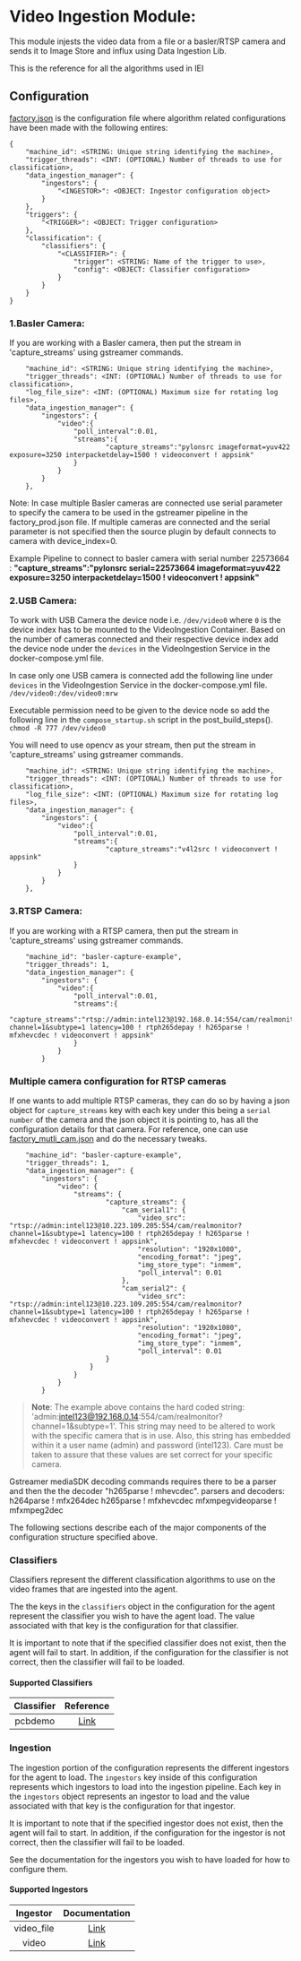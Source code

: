 # Video Ingestion Module:
This module injests the video data from a file or a basler/RTSP camera and sends it to Image Store and influx using Data Ingestion Lib.

This is the reference for all the algorithms used in IEI

## Configuration
[factory.json](https://gitlab.devtools.intel.com/Indu/IEdgeInsights/IEdgeInsights/blob/master/docker_setup/config/factory.json)
is the configuration file where algorithm related configurations have been made with the following entires:

```
{
    "machine_id": <STRING: Unique string identifying the machine>,
    "trigger_threads": <INT: (OPTIONAL) Number of threads to use for classification>,
    "data_ingestion_manager": {
        "ingestors": {
            "<INGESTOR>": <OBJECT: Ingestor configuration object>
        }
    },
    "triggers": {
        "<TRIGGER>": <OBJECT: Trigger configuration>
    },
    "classification": {
        "classifiers": {
            "<CLASSIFIER>": {
                "trigger": <STRING: Name of the trigger to use>,
                "config": <OBJECT: Classifier configuration>
            }
        }
    }
}

```
### 1.Basler Camera:

If you are working with a Basler camera, then put the stream in 'capture_streams' using gstreamer commands.

```
    "machine_id": <STRING: Unique string identifying the machine>,
    "trigger_threads": <INT: (OPTIONAL) Number of threads to use for classification>,
    "log_file_size": <INT: (OPTIONAL) Maximum size for rotating log files>,
    "data_ingestion_manager": {
        "ingestors": {
            "video":{
                "poll_interval":0.01,
                "streams":{
                        "capture_streams":"pylonsrc imageformat=yuv422 exposure=3250 interpacketdelay=1500 ! videoconvert ! appsink"
                }
            }
        }
    },
```

Note: In case multiple Basler cameras are connected use serial parameter to specify the camera to be used in the gstreamer pipeline in the factory_prod.json file. If multiple cameras are connected and the serial parameter is not specified then the source plugin by default connects to camera with device_index=0.

Example Pipeline to connect to basler camera with serial number 22573664 :
**"capture_streams":"pylonsrc serial=22573664 imageformat=yuv422 exposure=3250 interpacketdelay=1500 ! videoconvert ! appsink"**

### 2.USB Camera:

To work with USB Camera the device node i.e. `/dev/video0` where `0` is the device index has to be mounted to the VideoIngestion Container.
Based on the number of cameras connected and their respective device index add the device node under the `devices` in the VideoIngestion Service in the
docker-compose.yml file.

In case only one USB camera is connected add the following line under `devices` in the VideoIngestion Service in the docker-compose.yml file.
`/dev/video0:/dev/video0:mrw`

Executable permission need to be given to the device node so add the following line in the `compose_startup.sh` script in the post_build_steps().
`chmod -R 777 /dev/video0`

You will need to use opencv as your stream, then put the stream in 'capture_streams' using gstreamer commands.

```
    "machine_id": <STRING: Unique string identifying the machine>,
    "trigger_threads": <INT: (OPTIONAL) Number of threads to use for classification>,
    "log_file_size": <INT: (OPTIONAL) Maximum size for rotating log files>,
    "data_ingestion_manager": {
        "ingestors": {
            "video":{
                "poll_interval":0.01,
                "streams":{
                        "capture_streams":"v4l2src ! videoconvert ! appsink"
                }
            }
        }
    },
```

### 3.RTSP Camera:

If you are working with a RTSP camera, then put the stream in 'capture_streams' using gstreamer commands.
```
    "machine_id": "basler-capture-example",
    "trigger_threads": 1,
    "data_ingestion_manager": {
        "ingestors": {
            "video":{
                "poll_interval":0.01,
                "streams":{
                        "capture_streams":"rtsp://admin:intel123@192.168.0.14:554/cam/realmonitor?channel=1&subtype=1 latency=100 ! rtph265depay ! h265parse ! mfxhevcdec ! videoconvert ! appsink"
                }
            }
        }
```

### Multiple camera configuration for RTSP cameras

If one wants to add multiple RTSP cameras, they can do so by having a json object for `capture_streams` key with each key under this being a `serial number` of the camera and the json object it is pointing to, has all the configuration details for that camera. For reference, one can use [factory_mutli_cam.json](../docker_setup/config/factory_multi_cam.json) and do the necessary tweaks.

```
    "machine_id": "basler-capture-example",
    "trigger_threads": 1,
    "data_ingestion_manager": {
        "ingestors": {
            "video": {
                "streams": {
                        "capture_streams": {
                            "cam_serial1": {
                                "video_src": "rtsp://admin:intel123@10.223.109.205:554/cam/realmonitor?channel=1&subtype=1 latency=100 ! rtph265depay ! h265parse ! mfxhevcdec ! videoconvert ! appsink",
                                "resolution": "1920x1080",
                                "encoding_format": "jpeg",
                                "img_store_type": "inmem",
                                "poll_interval": 0.01
                            },
                            "cam_serial2": {
                                "video_src": "rtsp://admin:intel123@10.223.109.205:554/cam/realmonitor?channel=1&subtype=1 latency=100 ! rtph265depay ! h265parse ! mfxhevcdec ! videoconvert ! appsink",
                                "resolution": "1920x1080",
                                "encoding_format": "jpeg",
                                "img_store_type": "inmem",
                                "poll_interval": 0.01
                        }
                    }
                }
            }
        }
```


> **Note**:
> The example above contains the hard coded string: 'admin:intel123@192.168.0.14:554/cam/realmonitor?channel=1&subtype=1'. This string may need to be altered to work with the specific camera that is in use. Also, this string has embedded within it a user name (admin) and password (intel123). Care must be taken to assure that these values are set correct for your specific camera.

Gstreamer mediaSDK decoding commands requires there to be a parser and then the the decoder "h265parse ! mhevcdec".
parsers and decoders:
h264parse !  mfx264dec
h265parse ! mfxhevcdec
mfxmpegvideoparse ! mfxmpeg2dec


The following sections describe each of the major components of the configuration
structure specified above.

### Classifiers

Classifiers represent the different classification algorithms to use on the
video frames that are ingested into the agent.

The the keys in the `classifiers` object in the configuration for the agent
represent the classifier you wish to have the agent load. The value associated
with that key is the configuration for that classifier.

It is important to note that if the specified classifier does not exist, then
the agent will fail to start. In addition, if the configuration for the
classifier is not correct, then the classifier will fail to be loaded.


#### Supported Classifiers

| Classifier | Reference |
| :--------: | :-----------: |
| pcbdemo     | [Link](https://gitlab.devtools.intel.com/Indu/IEdgeInsights/IEdgeInsights/tree/master/algos/dpm/classification/classifiers/pcbdemo) |

### Ingestion

The ingestion portion of the configuration represents the different ingestors
for the agent to load. The `ingestors` key inside of this configuration
represents which ingestors to load into the ingestion pipeline. Each key in
the `ingestors` object represents an ingestor to load and the value associated
with that key is the configuration for that ingestor.

It is important to note that if the specified ingestor does not exist, then
the agent will fail to start. In addition, if the configuration for the
ingestor is not correct, then the classifier will fail to be loaded.

See the documentation for the ingestors you wish to have loaded for how to
configure them.

#### Supported Ingestors

| Ingestor | Documentation |
| :------: | :-----------: |
| video_file    | [Link](https://gitlab.devtools.intel.com/Indu/IEdgeInsights/IEdgeInsights/blob/master/algos/dpm/ingestion/video_file.py ) |
| video         | [Link](https://gitlab.devtools.intel.com/Indu/IEdgeInsights/IEdgeInsights/blob/master/algos/dpm/ingestion/video.py ) |

